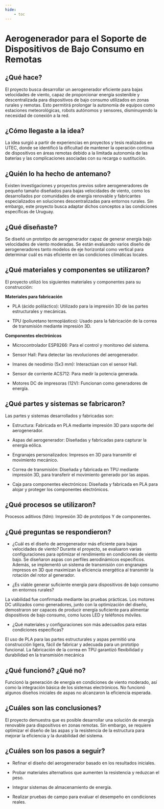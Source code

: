 ```yaml
---
hide:
    - toc
---
```


# Aerogenerador para el Soporte de Dispositivos de Bajo Consumo en Remotas

## ¿Qué hace?

El proyecto busca desarrollar un aerogenerador eficiente para bajas velocidades de viento, capaz de proporcionar energía sostenible y descentralizada para dispositivos de bajo consumo utilizados en zonas rurales y remotas. Esto permitirá prolongar la autonomía de equipos como estaciones meteorológicas, robots autónomos y sensores, disminuyendo la necesidad de conexión a la red.

## ¿Cómo llegaste a la idea?

La idea surgió a partir de experiencias en proyectos y tesis realizados en UTEC, donde se identificó la dificultad de mantener la operación continua de dispositivos en áreas remotas debido a la limitada autonomía de las baterías y las complicaciones asociadas con su recarga o sustitución.

## ¿Quién lo ha hecho de antemano? 

Existen investigaciones y proyectos previos sobre aerogeneradores de pequeño tamaño diseñados para bajas velocidades de viento, como los desarrollados por comunidades de energía renovable y fabricantes especializados en soluciones descentralizadas para entornos rurales. Sin embargo, este proyecto busca adaptar dichos conceptos a las condiciones específicas de Uruguay.

## ¿Qué diseñaste?
Se diseñó un prototipo de aerogenerador capaz de generar energía bajo velocidades de viento moderadas. Se están evaluando varios diseño de aerogeneradores tanto modelos de eje horizontal como vertical para determinar cuál es más eficiente en las condiciones climáticas locales.

## ¿Qué materiales y componentes se utilizaron?

El proyecto utilizó los siguientes materiales y componentes para su construcción:

__Materiales para fabricación__

- PLA (ácido poliláctico): Utilizado para la impresión 3D de las partes estructurales y mecánicas.

- TPU (poliuretano termoplástico): Usado para la fabricación de la correa de transmisión mediante impresión 3D.

__Componentes electrónicos__

- Microcontrolador ESP8266: Para el control y monitoreo del sistema.

- Sensor Hall: Para detectar las revoluciones del aerogenerador.

- Imanes de neodimio (5x3 mm): Interactúan con el sensor Hall.

- Sensor de corriente ACS712: Para medir la potencia generada.

- Motores DC de impresoras (12V): Funcionan como generadores de energía.

## ¿Qué partes y sistemas se fabricaron?

Las partes y sistemas desarrollados y fabricadas son:

- Estructura: Fabricada en PLA mediante impresión 3D para soporte del aerogenerador.

- Aspas del aerogenerador: Diseñadas y fabricadas para capturar la energía eólica.

- Engranajes personalizados: Impresos en 3D para transmitir el movimiento mecánico.

- Correa de transmisión: Diseñada y fabricada en TPU mediante impresión 3D, para transferir el movimiento generado por las aspas.

- Caja para componentes electrónicos: Diseñada y fabricada en PLA para alojar y proteger los componentes electrónicos.

## ¿Qué procesos se utilizaron?

Procesos aditivos (fdm): Impresión 3D de prototipos Y de componentes.

## ¿Qué preguntas se respondieron?

- ¿Cuál es el diseño de aerogenerador más eficiente para bajas velocidades de viento?
Durante el proyecto, se evaluaron varias configuraciones para optimizar el rendimiento en condiciones de viento bajo. Se diseñaron aspas con perfiles aerodinámicos específicos. Además, se implementó un sistema de transmisión con engranajes impresos en 3D que maximizan la eficiencia energética al transmitir la rotación del rotor al generador. 


- ¿Es viable generar suficiente energía para dispositivos de bajo consumo en entornos rurales?

La viabilidad fue confirmada mediante las pruebas prácticas. Los motores DC utilizados como generadores, junto con la optimización del diseño, demostraron ser capaces de producir energía suficiente para alimentar dispositivos de bajo consumo, como luces LED y teléfonos móviles. 

- ¿Qué materiales y configuraciones son más adecuados para estas condiciones específicas?

El uso de PLA para las partes estructurales y aspas permitió una construcción ligera, fácil de fabricar y adecuada para un prototipo funcional. La fabricación de la correa en TPU garantizó flexibilidad y durabilidad en la transmisión mecánica

## ¿Qué funcionó? ¿Qué no?
Funcionó la generación de energía en condiciones de viento moderado, así como la integración básica de los sistemas electrónicos.
No funcionó algunos diseños iniciales de aspas no alcanzaron la eficiencia esperada.

## ¿Cuáles son las conclusiones?
El proyecto demuestra que es posible desarrollar una solución de energía renovable para dispositivos en zonas remotas. Sin embargo, se requiere optimizar el diseño de las aspas y la resistencia de la estructura para mejorar la eficiencia y la durabilidad del sistema.

## ¿Cuáles son los pasos a seguir?

- Refinar el diseño del aerogenerador basado en los resultados iniciales.

- Probar materiales alternativos que aumenten la resistencia y reduzcan el peso.

- Integrar sistemas de almacenamiento de energía.

- Realizar pruebas de campo para evaluar el desempeño en condiciones reales.


